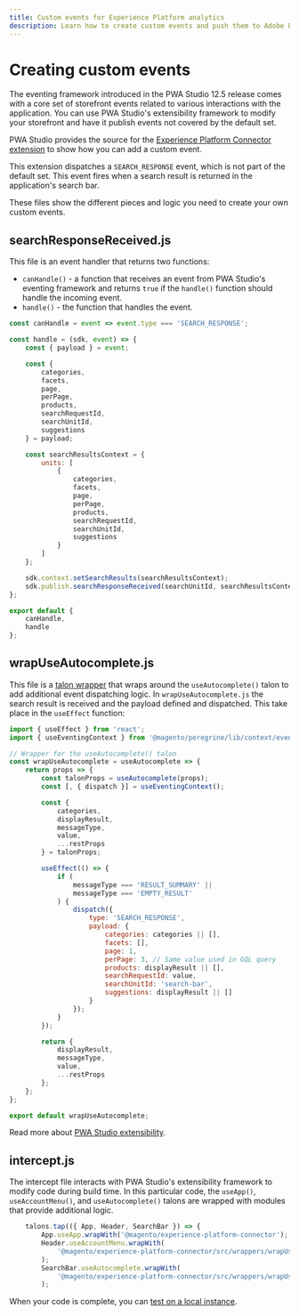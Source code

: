 ```yaml
---
title: Custom events for Experience Platform analytics
description: Learn how to create custom events and push them to Adobe Experience Platform with PWA Studio.
---
```


# Creating custom events

The eventing framework introduced in the PWA Studio 12.5 release comes with a core set of storefront events related to various interactions with the application.
You can use PWA Studio's extensibility framework to modify your storefront and have it publish events not covered by the default set.

PWA Studio provides the source for the [Experience Platform Connector extension](https://github.com/magento/pwa-studio/tree/develop/packages/extensions/experience-platform-connector/) to show how you can add a custom event.

This extension dispatches a `SEARCH_RESPONSE` event, which is not part of the default set. This event fires when a search result is returned in the application's search bar.

These files show the different pieces and logic you need to create your own custom events.

## searchResponseReceived.js

This file is an event handler that returns two functions:

- `canHandle()` - a function that receives an event from PWA Studio's eventing framework and returns `true` if the `handle()` function should handle the incoming event.
- `handle()` - the function that handles the event.

```javascript
const canHandle = event => event.type === 'SEARCH_RESPONSE';

const handle = (sdk, event) => {
    const { payload } = event;

    const {
        categories,
        facets,
        page,
        perPage,
        products,
        searchRequestId,
        searchUnitId,
        suggestions
    } = payload;

    const searchResultsContext = {
        units: [
            {
                categories,
                facets,
                page,
                perPage,
                products,
                searchRequestId,
                searchUnitId,
                suggestions
            }
        ]
    };

    sdk.context.setSearchResults(searchResultsContext);
    sdk.publish.searchResponseReceived(searchUnitId, searchResultsContext);
};

export default {
    canHandle,
    handle
};
```

## wrapUseAutocomplete.js

This file is a [talon wrapper](https://developer.adobe.com/commerce/pwa-studio/tutorials/targets/modify-talon-results/) that wraps around the `useAutocomplete()` talon to add additional event dispatching logic.
In `wrapUseAutocomplete.js` the search result is received and the payload defined and dispatched. This take place in the `useEffect` function:

```javascript
import { useEffect } from 'react';
import { useEventingContext } from '@magento/peregrine/lib/context/eventing';

// Wrapper for the useAutocomplete() talon
const wrapUseAutocomplete = useAutocomplete => {
    return props => {
        const talonProps = useAutocomplete(props);
        const [, { dispatch }] = useEventingContext();

        const {
            categories,
            displayResult,
            messageType,
            value,
            ...restProps
        } = talonProps;

        useEffect(() => {
            if (
                messageType === 'RESULT_SUMMARY' ||
                messageType === 'EMPTY_RESULT'
            ) {
                dispatch({
                    type: 'SEARCH_RESPONSE',
                    payload: {
                        categories: categories || [],
                        facets: [],
                        page: 1,
                        perPage: 3, // Same value used in GQL query
                        products: displayResult || [],
                        searchRequestId: value,
                        searchUnitId: 'search-bar',
                        suggestions: displayResult || []
                    }
                });
            }
        });

        return {
            displayResult,
            messageType,
            value,
            ...restProps
        };
    };
};

export default wrapUseAutocomplete;
```

Read more about [PWA Studio extensibility](https://developer.adobe.com/commerce/pwa-studio/guides/general-concepts/extensibility/).

## intercept.js

The intercept file interacts with PWA Studio's extensibility framework to modify code during build time.
In this particular code, the `useApp()`, `useAccountMenu()`, and `useAutocomplete()` talons are wrapped with modules that provide additional logic.

```javascript
    talons.tap(({ App, Header, SearchBar }) => {
        App.useApp.wrapWith('@magento/experience-platform-connector');
        Header.useAccountMenu.wrapWith(
            '@magento/experience-platform-connector/src/wrappers/wrapUseAccountMenu'
        );
        SearchBar.useAutocomplete.wrapWith(
            '@magento/experience-platform-connector/src/wrappers/wrapUseAutocomplete'
        );
```

When your code is complete, you can [test on a local instance](https://developer.adobe.com/commerce/pwa-studio/tutorials/targets/modify-talon-results/#test-on-a-local-instance).
